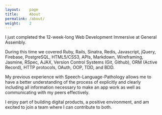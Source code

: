 ```yaml
---
layout:    page
title:     About
permalink: /about/
weight:    2
---
```


I just completed the 12-week-long Web Development Immersive at General Assembly.

During this time we covered Ruby, Rails, Sinatra, Redis, Javascript, jQuery, Firebase, PostgreSQL, HTML5/CSS3, APIs, Markdown, Wireframing, Jasmine, RSpec, AJAX, Version Control Systems (Git, Github), ORM (Active Record), HTTP protocols, OAuth, OOP, TDD, and BDD.

My previous experience with Speech-Language-Pathology allows me to have a better understanding of the process of explicitly and clearly including all information necessary to make an app work as well as communicating with my peers effectively.

I enjoy part of building digital products, a positive environment, and am excited to join a team where I can contribute to both.
